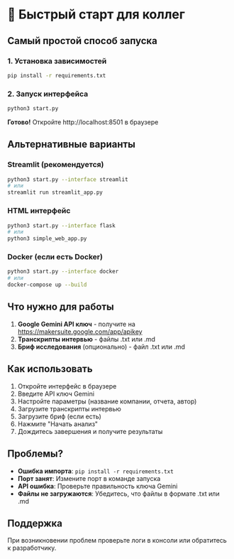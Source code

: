 # 🚀 Быстрый старт для коллег

## Самый простой способ запуска

### 1. Установка зависимостей
```bash
pip install -r requirements.txt
```

### 2. Запуск интерфейса
```bash
python3 start.py
```

**Готово!** Откройте http://localhost:8501 в браузере

## Альтернативные варианты

### Streamlit (рекомендуется)
```bash
python3 start.py --interface streamlit
# или
streamlit run streamlit_app.py
```

### HTML интерфейс
```bash
python3 start.py --interface flask
# или
python3 simple_web_app.py
```

### Docker (если есть Docker)
```bash
python3 start.py --interface docker
# или
docker-compose up --build
```

## Что нужно для работы

1. **Google Gemini API ключ** - получите на https://makersuite.google.com/app/apikey
2. **Транскрипты интервью** - файлы .txt или .md
3. **Бриф исследования** (опционально) - файл .txt или .md

## Как использовать

1. Откройте интерфейс в браузере
2. Введите API ключ Gemini
3. Настройте параметры (название компании, отчета, автор)
4. Загрузите транскрипты интервью
5. Загрузите бриф (если есть)
6. Нажмите "Начать анализ"
7. Дождитесь завершения и получите результаты

## Проблемы?

- **Ошибка импорта**: `pip install -r requirements.txt`
- **Порт занят**: Измените порт в команде запуска
- **API ошибка**: Проверьте правильность ключа Gemini
- **Файлы не загружаются**: Убедитесь, что файлы в формате .txt или .md

## Поддержка

При возникновении проблем проверьте логи в консоли или обратитесь к разработчику.
